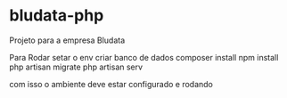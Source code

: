 # bludata-php
Projeto para a empresa Bludata

Para Rodar
    setar o env
    criar banco de dados
    composer install
    npm install
    php artisan migrate
    php artisan serv

com isso o ambiente deve estar configurado e rodando
